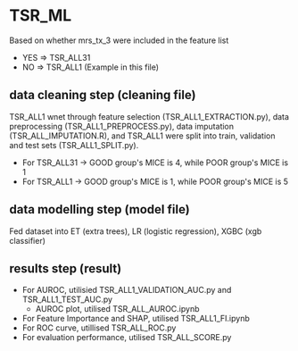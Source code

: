 # TSR_ML

Based on whether mrs_tx_3 were included in the feature list
  - YES => TSR_ALL31 
  - NO  => TSR_ALL1 (Example in this file)

## data cleaning step (cleaning file)
TSR_ALL1 wnet through feature selection (TSR_ALL1_EXTRACTION.py), data preprocessing (TSR_ALL1_PREPROCESS.py), data imputation (TSR_ALL_IMPUTATION.R), and TSR_ALL1 were split into train, validation and test sets (TSR_ALL1_SPLIT.py). 
  - For TSR_ALL31 -> GOOD group's MICE is 4, while POOR group's MICE is 1
  - For TSR_ALL1 -> GOOD group's MICE is 1, while POOR group's MICE is 5

## data modelling step (model file)
Fed dataset into ET (extra trees), LR (logistic regression), XGBC (xgb classifier)

## results step (result)
- For AUROC, utilisied TSR_ALL1_VALIDATION_AUC.py and TSR_ALL1_TEST_AUC.py
  * AUROC plot, utilised TSR_ALL_AUROC.ipynb
- For Feature Importance and SHAP, utilised TSR_ALL1_FI.ipynb
- For ROC curve, utillised TSR_ALL_ROC.py
- For evaluation performance, utilised TSR_ALL_SCORE.py
